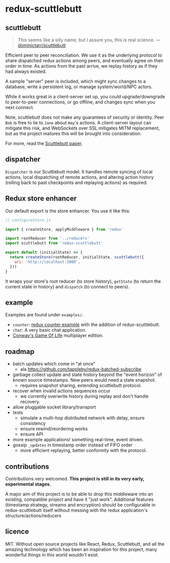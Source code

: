 
# redux-scuttlebutt

<!--
Self-replicating, self-ordering log of actions shared between all clients.
Using the power behind redux's hot reloading and time travel, your client
dispatches actions itself and so does every other client, they share the state,
and it all just works.
-->

## scuttlebutt

> This seems like a silly name, but I assure you, this is real science.
> — [dominictarr/scuttlebutt](https://github.com/dominictarr/scuttlebutt)

Efficient peer to peer reconciliation. We use it as the underlying
protocol to share dispatched redux actions among peers, and eventually agree on
their order in time. As actions from the past arrive, we replay history as if
they had always existed.

A sample "server" peer is included, which might sync changes to a database,
write a persistent log, or manage system/world/NPC actors.

While it works great in a client-server set up, you could upgrade/downgrade to
peer-to-peer connections, or go offline, and changes sync when you next connect.

Note, scuttlebutt does not make any guarantees of security or identity. Peer
`Bob` is free to lie to `Jane` about `Amy`'s actions. A client-server layout can
mitigate this risk, and WebSockets over SSL mitigates MITM replacement, but as
the project matures this will be brought into consideration.

For more, read the
[Scuttlebutt paper](http://www.cs.cornell.edu/home/rvr/papers/flowgossip.pdf).

## dispatcher

`Dispatcher` is our Scuttlebutt model. It handles remote syncing of local
actions, local dispatching of remote actions, and altering action history
(rolling back to past checkpoints and replaying actions) as required.

## Redux store enhancer

Our default export is the store enhancer. You use it like this:

```js
// configureStore.js

import { createStore, applyMiddleware } from 'redux'

import rootReducer from '../reducers'
import scuttlebutt from 'redux-scuttlebutt'

export default (initialState) => {
  return createStore(rootReducer, initialState, scuttlebutt({
    uri: 'http://localhost:3000',
  }))
}

```

It wraps your store's root reducer (to store history), `getState` (to return the
current state in history) and `dispatch` (to connect to peers).

## example

Examples are found under `examples/`.

<!--
You may have to `npm link` your redux-scuttlebutt directory and `npm link redux-
scuttlebutt` your example project directory during development.
-->

* `counter`:
  [redux counter example](https://github.com/reactjs/redux/tree/master/examples/counter)
  with the addition of redux-scuttlebutt.
* `chat`: A very basic chat application.
* [Conway's Game Of Life](https://github.com/grrowl/redux-game-of-life-scuttlebutt)
  multiplayer edition.

## roadmap

* batch updates which come in "at once"
  * ala <https://github.com/tappleby/redux-batched-subscribe>
* garbage collect update and state history beyond the "event horizon" of known
  source timestamps. New peers would need a state snapshot.
  * requires snapshot sharing, extending scuttlebutt protocol.
* recover when invalid actions sequences occur
  * we currently overwrite history during replay and don't handle recovery.
* allow pluggable socket library/transport
* tests
  * simulate a multi-hop distributed network with delay, ensure consistency
  * ensure rewind/reordering works
  * ensure API
* more example applications! something real-time, event driven.
* gossip `_updates` in timestamp order instead of FIFO order
  * more efficient replaying, better conformity with the protocol.

## contributions

Contributions very welcomed. **This project is still in its very early,
experimental stages.**

A major aim of this project is to be able to drop this middleware into an
existing, compatible project and have it "just work". Additional features
(timestamp strategy, streams and encryption) should be configurable in
redux-scuttlebutt itself without messing with the redux application's
structure/actions/reducers

## licence

MIT. Without open source projects like React, Redux, Scuttlebutt, and all the
amazing technology which has been an inspiration for this project, many
wonderful things in this world wouldn't exist.
